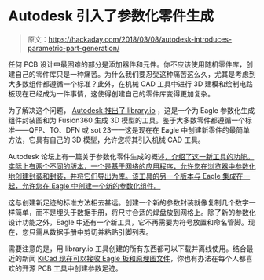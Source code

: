 # Autodesk 引入了参数化零件生成

> 原文：<https://hackaday.com/2018/03/08/autodesk-introduces-parametric-part-generation/>

任何 PCB 设计中最困难的部分是添加器件和元件。你不应该使用随机零件库，创建自己的零件库只是一种痛苦。为什么我们要忍受这种痛苦这么久，尤其是考虑到大多数组件都遵循一个标准？此外，在机械 CAD 工具中进行 3D 建模和绘制电路板现在已经成为一件事情，这使得创建自己的零件库变得更加复杂。

为了解决这个问题， [Autodesk 推出了 library.io](https://library.io/) ，这是一个为 Eagle 参数化生成组件封装图和为 Fusion360 生成 3D 模型的工具。鉴于大多数零件都遵循一个标准——QFP、TO、DFN 或 sot 23——这是现在在 Eagle 中创建新零件的最简单方法，它具有自己的 3D 模型，允许您将其引入机械 CAD 工具。

Autodesk 论坛上有一篇关于参数化零件生成的概述[，介绍了这一新工具的功能。实际上有两个不同的版本，一个是基于网络的应用程序，允许您在浏览器中参数化地创建封装和封装，并将它们导出为库。该工具的另一个版本与 Eagle 集成在一起，允许您在 Eagle 中创建一个新的参数化组件。](https://forums.autodesk.com/t5/eagle-forum/eagle-8-7-parametric-2d-amp-3d-model-generation-library-io-more/td-p/7836642)

这与创建新足迹的标准方法相去甚远。创建一个新的参数封装就像复制几个数字一样简单，而不是埋头于数据手册，将尺寸合适的焊盘放到网格上。除了新的参数化设计功能之外，Eagle 中还有一个新工具，它不再需要为符号放置和命名管脚。现在，您只需从数据手册中剪切并粘贴引脚列表。

需要注意的是，用 library.io 工具创建的所有东西都可以下载并离线使用。结合最近的新闻 [KiCad 现在可以接收 Eagle 板和原理图文件](https://hackaday.com/2018/02/10/whats-coming-in-kicad-version-5/)，你也有办法在每个人都喜欢的开源 PCB 工具中创建参数足迹。